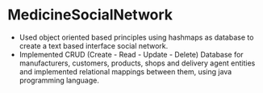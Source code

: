 # MedicineSocialNetwork
- Used object oriented based principles using hashmaps as database to create a text based interface social network.
- Implemented CRUD (Create - Read - Update - Delete) Database for manufacturers, customers, products, shops and delivery agent entities and implemented relational mappings between them, using java programming language.
